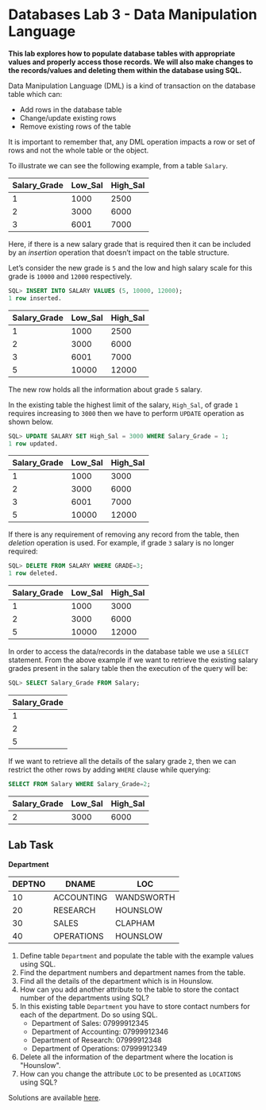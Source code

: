 # Databases Lab 3 - Data Manipulation Language

<script src="https://cdn.jsdelivr.net/npm/code-line"></script>
<script>CodeLine.initOnPageLoad({toggleBtn: {show: false}, copyBtn: {show: false}})</script>

<link rel="stylesheet" href="/module-content/css/block.css">

**This lab explores how to populate database tables with appropriate values and properly access those records. We will also make changes to the records/values and deleting them within the database using SQL.** 

Data Manipulation Language (DML) is a kind of transaction on the database table which can:

- Add rows in the database table
- Change/update existing rows 
- Remove existing rows of the table

It is important to remember that, any DML operation impacts a row or set of rows and not the whole table or the object.

To illustrate we can see the following example, from a table `Salary`.

| **Salary_Grade** | **Low_Sal** | **High_Sal** |
| ---------------- | ----------- | ------------ |
| 1                | 1000        | 2500         |
| 2                | 3000        | 6000         |
| 3                | 6001        | 7000         |

Here, if there is a new salary grade that is required then it can be included by an *insertion* operation that doesn’t impact on the table structure.

Let’s consider the new grade is `5` and the low and high salary scale for this grade is `10000` and `12000` respectively.

```sql
SQL> INSERT INTO SALARY VALUES (5, 10000, 12000);
1 row inserted.
```

| **Salary_Grade** | **Low_Sal** | **High_Sal** |
| ---------------- | ----------- | ------------ |
| 1                | 1000        | 2500         |
| 2                | 3000        | 6000         |
| 3                | 6001        | 7000         |
| 5                | 10000       | 12000        |

The new row holds all the information about grade `5` salary.

In the existing table the highest limit of the salary, `High_Sal`, of grade `1` requires increasing to `3000` then we have to perform `UPDATE` operation as shown below.

```sql
SQL> UPDATE SALARY SET High_Sal = 3000 WHERE Salary_Grade = 1;
1 row updated.
```

| **Salary_Grade** | **Low_Sal** | **High_Sal** |
| ---------------- | ----------- | ------------ |
| 1                | 1000        | 3000         |
| 2                | 3000        | 6000         |
| 3                | 6001        | 7000         |
| 5                | 10000       | 12000        |

If there is any requirement of removing any record from the table, then *deletion* operation is used. For example, if grade `3` salary is no longer required:

```sql
SQL> DELETE FROM SALARY WHERE GRADE=3;
1 row deleted.
```

| **Salary_Grade** | **Low_Sal** | **High_Sal** |
| ---------------- | ----------- | ------------ |
| 1                | 1000        | 3000         |
| 2                | 3000        | 6000         |
| 5                | 10000       | 12000        |

In order to access the data/records in the database table we use a `SELECT` statement. From the above example if we want to retrieve the existing salary grades present in the salary table then the execution of the query will be:

```sql
SQL> SELECT Salary_Grade FROM Salary;
```

| **Salary_Grade** |
| ---------------- |
| 1                |
| 2                |
| 5                |

If we want to retrieve all the details of the salary grade `2`, then we can restrict the other rows by adding `WHERE` clause while querying:

```sql
SELECT FROM Salary WHERE Salary_Grade=2;
```

| **Salary_Grade** | **Low_Sal** | **High_Sal** |
| ---------------- | ----------- | ------------ |
| 2                | 3000        | 6000         |

## Lab Task

**Department**

| **DEPTNO** | **DNAME**  | **LOC**    |
| ---------- | ---------- | ---------- |
| 10         | ACCOUNTING | WANDSWORTH |
| 20         | RESEARCH   | HOUNSLOW   |
| 30         | SALES      | CLAPHAM    |
| 40         | OPERATIONS | HOUNSLOW   |

1. Define table `Department` and populate the table with the example values using SQL.
2. Find the department numbers and department names from the table.
3. Find all the details of the department which is in Hounslow.
4. How can you add another attribute to the table to store the contact number of the departments using SQL?
5. In this existing table `Department` you have to store contact numbers for each of the department. Do so using SQL.
   - Department of Sales: 07999912345
   - Department of Accounting: 07999912346
   - Department of Research: 07999912348
   - Department of Operations: 07999912349
6. Delete all the information of the department where the location is "Hounslow".
7. How can you change the attribute `LOC` to be presented as `LOCATIONS` using SQL?

Solutions are available [here](solution).

 